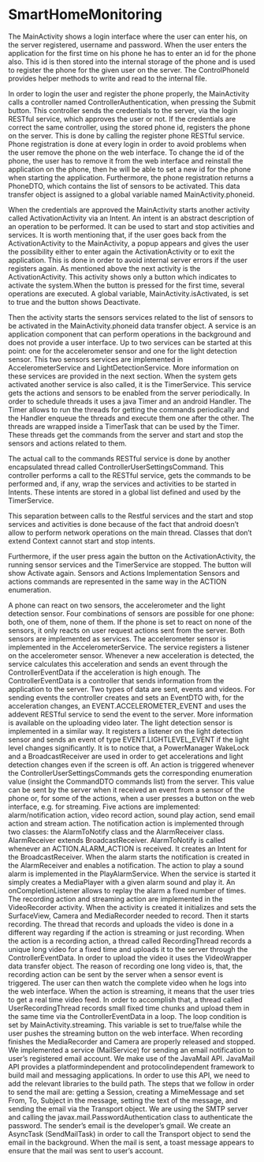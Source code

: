 # SmartHomeMonitoring
The MainActivity shows a login interface where the user can enter his, on the server registered, username and password. When the user enters the application for the first time
on his phone he has to enter an id for the phone also. This id is then stored into the internal storage of the phone and is used to register the phone for the given user on the server. The
ControlPhoneId provides helper methods to write and read to the internal file.

In order to login the user and register the phone properly, the MainActivity calls a controller named ControllerAuthentication, when pressing the Submit button. This controller sends the
credentials to the server, via the login RESTful service, which approves the user or not. If the credentials are correct the same controller, using the stored phone id, registers the
phone on the server. This is done by calling the register phone RESTful service. Phone registration is done at every login in order to avoid problems when the user remove
the phone on the web interface. To change the id of the phone, the user has to remove it from the web interface and reinstall the application on the phone, then he will be able to set
a new id for the phone when starting the application. Furthermore, the phone registration returns a PhoneDTO, which contains the list of sensors to be activated. This data transfer
object is assigned to a global variable named MainActivity.phoneid.

When the credentials are approved the MainActivity starts another activity called ActivationActivity via an Intent. An intent is an abstract description of an operation to be
performed. It can be used to start and stop activities and services.
It is worth mentioning that, if the user goes back from the ActivationActivity to the MainActivity, a popup appears and gives the user the possibility either to enter again the
ActivationActivity or to exit the application. This is done in order to avoid internal server errors if the user registers again.
As mentioned above the next activity is the ActivationActivity. This activity shows only a button which indicates to activate the system.When the button is pressed for the first time, several operations are executed. A global
variable, MainActivity.isActivated, is set to true and the button shows Deactivate.

Then the activity starts the sensors services related to the list of sensors to be activated in
the MainActivity.phoneid data transfer object. A service is an application component that can
perform operations in the background and does not provide a user interface. Up to two
services can be started at this point: one for the accelerometer sensor and one for the light
detection sensor. This two sensors services are implemented in AccelerometerService and
LightDetectionService. More information on these services are provided in the next section.
When the system gets activated another service is also called, it is the TimerService. This
service gets the actions and sensors to be enabled from the server periodically. In order to
schedule threads it uses a java Timer and an android Handler. The Timer allows to run the
threads for getting the commands periodically and the Handler enqueue the threads and
execute them one after the other. The threads are wrapped inside a TimerTask that can be
used by the Timer. These threads get the commands from the server and start and stop the
sensors and actions related to them.

The actual call to the commands RESTful service is done by another encapsulated thread
called ControllerUserSettingsCommand. This controller performs a call to the RESTful
service, gets the commands to be performed and, if any, wrap the services and activities to
be started in Intents. These intents are stored in a global list defined and used by the
TimerService.

This separation between calls to the Restful services and the start and stop services and
activities is done because of the fact that android doesn’t allow to perform network
operations on the main thread. Classes that don’t extend Context cannot start and stop
intents.

Furthermore, if the user press again the button on the ActivationActivity, the running sensor
services and the TimerService are stopped. The button will show Activate again.
Sensors and Actions Implementation
Sensors and actions commands are represented in the same way in the ACTION
enumeration.

A phone can react on two sensors, the accelerometer and the light detection sensor. Four
combinations of sensors are possible for one phone: both, one of them, none of them. If the
phone is set to react on none of the sensors, it only reacts on user request actions sent from
the server. Both sensors are implemented as services.
The accelerometer sensor is implemented in the AccelerometerService. The service
registers a listener on the accelerometer sensor. Whenever a new acceleration is detected,
the service calculates this acceleration and sends an event through the ControllerEventData
if the acceleration is high enough.
The ControllerEventData is a controller that sends information from the application to the
server. Two types of data are sent, events and videos.
For sending events the controller creates and sets an EventDTO with, for the acceleration
changes, an EVENT.ACCELEROMETER_EVENT and uses the addevent RESTful service
to send the event to the server. More information is available on the uploading video later.
The light detection sensor is implemented in a similar way. It registers a listener on the light
detection sensor and sends an event of type EVENT.LIGHTLEVEL_EVENT if the light level
changes significantly.
It is to notice that, a PowerManager WakeLock and a BroadcastReceiver are used in order
to get accelerations and light detection changes even if the screen is off.
An action is triggered whenever the ControllerUserSettingsCommands gets the
corresponding enumeration value (insight the CommandDTO commands list) from the
server. This value can be sent by the server when it received an event from a sensor of the
phone or, for some of the actions, when a user presses a button on the web interface, e.g.
for streaming. Five actions are implemented: alarm/notification action, video record action,
sound play action, send email action and stream action.
The notification action is implemented through two classes: the AlarmToNotify class and the
AlarmReceiver class. AlarmReceiver extends BroadcastReceiver. AlarmToNotify is called
whenever an ACTION.ALARM_ACTION is received. It creates an Intent for the
BroadcastReceiver. When the alarm starts the notification is created in the AlarmReceiver
and enables a notification.
The action to play a sound alarm is implemented in the PlayAlarmService. When the
service is started it simply creates a MediaPlayer with a given alarm sound and play it. An
onCompletionListener allows to replay the alarm a fixed number of times.
The recording action and streaming action are implemented in the VideoRecorder activity.
When the activity is created it initializes and sets the SurfaceView, Camera and
MediaRecorder needed to record. Then it starts recording. The thread that records and
uploads the video is done in a different way regarding if the action is streaming or just
recording.
When the action is a recording action, a thread called RecordingThread records a unique
long video for a fixed time and uploads it to the server through the ControllerEventData. In
order to upload the video it uses the VideoWrapper data transfer object. The reason of
recording one long video is, that, the recording action can be sent by the server when a
sensor event is triggered. The user can then watch the complete video when he logs into the
web interface.
When the action is streaming, it means that the user tries to get a real time video feed. In
order to accomplish that, a thread called UserRecordingThread records small fixed time
chunks and upload them in the same time via the ControllerEventData in a loop. The loop
condition is set by MainActivity.streaming. This variable is set to true/false while the user
pushes the streaming button on the web interface.
When recording finishes the MediaRecorder and Camera are properly released and
stopped.
We implemented a service (MailService) for sending an email notification to user’s
registered email account. We make use of the JavaMail API. JavaMail API provides a
platform­independent and protocol­independent framework to build mail and messaging
applications. In order to use this API, we need to add the relevant libraries to the build path.
The steps that we follow in order to send the mail are: getting a Session, creating a
MimeMessage and set From, To, Subject in the message, setting the text of the message,
and sending the email via the Transport object. We are using the SMTP server and calling
the javax.mail.PasswordAuthentication class to authenticate the password. The sender’s
email is the developer’s gmail. We create an AsyncTask (SendMailTask) in order to call the
Transport object to send the email in the background. When the mail is sent, a toast
message appears to ensure that the mail was sent to user’s account.
